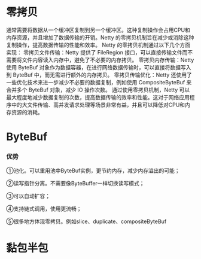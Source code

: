 # 零拷贝

通常需要将数据从一个缓冲区复制到另一个缓冲区。这种复制操作会占用CPU和内存资源，并且增加了数据传输的开销。Netty 的零拷贝机制旨在减少或消除这种复制操作，提高数据传输的性能和效率。
Netty 的零拷贝机制通过以下几个方面实现：
零拷贝文件传输：Netty 提供了 FileRegion 接口，可以直接传输文件而不需要将文件内容读入内存中，避免了不必要的内存拷贝。
零拷贝内存传输：Netty 使用 ByteBuf 对象作为数据容器，在进行网络数据传输时，可以直接将数据写入到 ByteBuf 中，而无需进行额外的内存拷贝。
零拷贝传输优化：Netty 还使用了一些优化技术来进一步减少不必要的数据复制，例如使用 CompositeByteBuf 来合并多个 ByteBuf 对象，减少 IO 操作次数。
通过使用零拷贝机制，Netty 可以最大程度地减少数据复制的次数，提高数据传输的效率和性能。这对于网络应用程序中的大文件传输、高并发请求处理等场景非常有益，并且可以降低对CPU和内存资源的消耗。

# ByteBuf

### 优势

①池化。可以重用池中ByteBuf实例，更节约内存，减少内存溢出的可能；

②读写指针分离。不需要像ByteBuffer一样切换读写模式；

③可以自动扩容；

④支持链式调用，使用更流畅；

⑤很多地方体现零拷贝。例如slice、duplicate、compositeByteBuf

# 黏包半包



